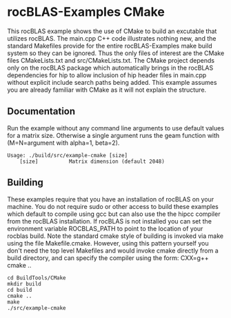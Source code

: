 # rocBLAS-Examples CMake
This rocBLAS example shows the use of CMake to build an excutable that utilizes rocBLAS.  The main.cpp C++ code illustrates nothing new, and the standard Makefiles provide for the entire rocBLAS-Examples make build system so they can be ignored.  Thus the only files of interest are the CMake files CMakeLists.txt and src/CMakeLists.txt.   The CMake project depends only on the rocBLAS package which automatically brings in the rocBLAS dependencies for hip to allow inclusion of hip header files in main.cpp without explicit include search paths being added.  This example assumes you are already familiar with CMake as it will not explain the structure.

## Documentation
Run the example without any command line arguments to use default values for a matrix size.  Otherwise a single argument runs the geam function with (M=N=argument with alpha=1, beta=2).

    Usage: ./build/src/example-cmake [size]
        [size]          Matrix dimension (default 2048)


## Building
These examples require that you have an installation of rocBLAS on your machine. You do not require sudo or other access to build these examples which default to compile using gcc but can also use the the hipcc compiler from the rocBLAS installation.  If rocBLAS is not installed you can set the environment variable ROCBLAS_PATH to point to the location of your rocblas build.  Note the standard cmake style of building is invoked via make using the file Makefile.cmake.   However, using this pattern yourself you don't need the top level Makefiles and would invoke cmake directly from a build directory, and can specify the compiler using the form: CXX=g++ cmake ..

    cd BuildTools/CMake
    mkdir build
    cd build
    cmake ..
    make
    ./src/example-cmake


